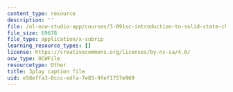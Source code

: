 ```yaml
---
content_type: resource
description: ''
file: /ol-ocw-studio-app/courses/3-091sc-introduction-to-solid-state-chemistry-fall-2010/e58effa38cccedfa7e839fef1757e969_FVzaznYPCes.srt
file_size: 69678
file_type: application/x-subrip
learning_resource_types: []
license: https://creativecommons.org/licenses/by-nc-sa/4.0/
ocw_type: OCWFile
resourcetype: Other
title: 3play caption file
uid: e58effa3-8ccc-edfa-7e83-9fef1757e969
---
```

